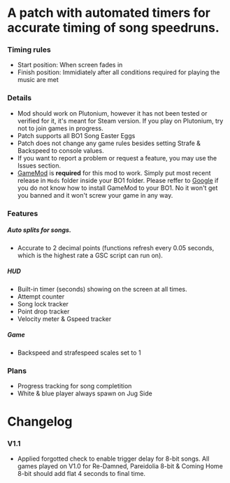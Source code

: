 # A patch with automated timers for accurate timing of song speedruns.

### Timing rules
- Start position: When screen fades in </br>
- Finish position: Immidiately after all conditions required for playing the music are met </br>

### Details
- Mod should work on Plutonium, however it has not been tested or verified for it, it's meant for Steam version. If you play on Plutonium, try not to join games in progress. </br>
- Patch supports all BO1 Song Easter Eggs </br>
- Patch does not change any game rules besides setting Strafe & Backspeed to console values. </br>
- If you want to report a problem or request a feature, you may use the Issues section. </br>
- [GameMod](https://github.com/Nukem9/LinkerMod/releases/tag/v1.3.2) is **required** for this mod to work. Simply put most recent release in `Mods` folder inside your BO1 folder. Please reffer to [Google](https://www.google.com/search?q=black+ops+1+%22gamemod%22+installation) if you do not know how to install GameMod to your BO1. No it won't get you banned and it won't screw your game in any way.

### Features

##### Auto splits for songs. 
- Accurate to 2 decimal points (functions refresh every 0.05 seconds, which is the highest rate a GSC script can run on).

##### HUD
- Built-in timer (seconds) showing on the screen at all times.
- Attempt counter
- Song lock tracker
- Point drop tracker
- Velocity meter & Gspeed tracker

##### Game
- Backspeed and strafespeed scales set to 1

### Plans
- Progress tracking for song completition
- White & blue player always spawn on Jug Side

# Changelog
### V1.1
- Applied forgotted check to enable trigger delay for 8-bit songs. All games played on V1.0 for Re-Damned, Pareidolia 8-bit & Coming Home 8-bit should add flat 4 seconds to final time.